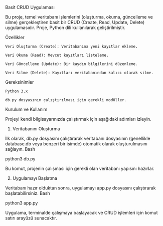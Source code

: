 Basit CRUD Uygulaması

Bu proje, temel veritabanı işlemlerini (oluşturma, okuma, güncelleme ve silme) gerçekleştiren basit bir CRUD (Create, Read, Update, Delete) uygulamasıdır. Proje, Python dili kullanılarak geliştirilmiştir.

Özellikler

    Veri Oluşturma (Create): Veritabanına yeni kayıtlar ekleme.

    Veri Okuma (Read): Mevcut kayıtları listeleme.

    Veri Güncelleme (Update): Bir kaydın bilgilerini düzenleme.

    Veri Silme (Delete): Kayıtları veritabanından kalıcı olarak silme.

Gereksinimler

    Python 3.x

    db.py dosyasının çalıştırılması için gerekli modüller.

Kurulum ve Kullanım

Projeyi kendi bilgisayarınızda çalıştırmak için aşağıdaki adımları izleyin.

1. Veritabanını Oluşturma

İlk olarak, db.py dosyasını çalıştırarak veritabanı dosyasının (genellikle database.db veya benzeri bir isimde) otomatik olarak oluşturulmasını sağlayın.
Bash

python3 db.py

Bu komut, projenin çalışması için gerekli olan veritabanı yapısını hazırlar.

2. Uygulamayı Başlatma

Veritabanı hazır olduktan sonra, uygulamayı app.py dosyasını çalıştırarak başlatabilirsiniz.
Bash

python3 app.py

Uygulama, terminalde çalışmaya başlayacak ve CRUD işlemleri için komut satırı arayüzü sunacaktır.
